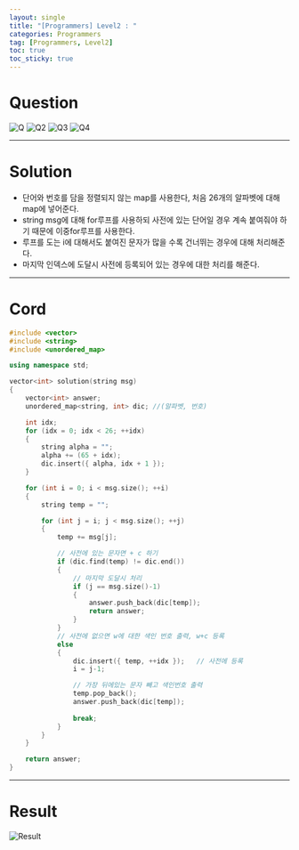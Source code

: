 ```yaml
---
layout: single
title: "[Programmers] Level2 : "
categories: Programmers
tag: [Programmers, Level2]
toc: true
toc_sticky: true
---
```


# Question
![Q](https://user-images.githubusercontent.com/97664446/200650881-98195822-b1fc-4deb-9444-514a55566274.PNG)
![Q2](https://user-images.githubusercontent.com/97664446/200650883-147414a5-bd25-4599-a9d1-3edda84145b2.PNG)
![Q3](https://user-images.githubusercontent.com/97664446/200650886-5a87fc88-7658-4a08-b643-1bf89a5c8d4d.PNG)
![Q4](https://user-images.githubusercontent.com/97664446/200650888-22b4ce7b-461c-4658-a961-a52f63eaaa17.PNG)

***

# Solution
- 단어와 번호를 담을 정렬되지 않는 map<string int>를 사용한다, 처음 26개의 알파벳에 대해 map에 넣어준다.
- string msg에 대해 for루프를 사용하되 사전에 있는 단어일 경우 계속 붙여줘야 하기 때문에 이중for루프를 사용한다.
- 루프를 도는 i에 대해서도 붙여진 문자가 많을 수록 건너뛰는 경우에 대해 처리해준다.
- 마지막 인덱스에 도달시 사전에 등록되어 있는 경우에 대한 처리를 해준다.

***

# Cord
```c++
#include <vector>
#include <string>
#include <unordered_map>

using namespace std;

vector<int> solution(string msg)
{
    vector<int> answer;
    unordered_map<string, int> dic; //(알파벳, 번호)

    int idx;
    for (idx = 0; idx < 26; ++idx)
    {
        string alpha = "";
        alpha += (65 + idx);
        dic.insert({ alpha, idx + 1 });
    }

    for (int i = 0; i < msg.size(); ++i)
    {
        string temp = "";

        for (int j = i; j < msg.size(); ++j)
        {
            temp += msg[j];

            // 사전에 있는 문자면 + c 하기
            if (dic.find(temp) != dic.end())
            {
                // 마지막 도달시 처리
                if (j == msg.size()-1) 
                {
                    answer.push_back(dic[temp]);
                    return answer;
                }
            }
            // 사전에 없으면 w에 대한 색인 번호 출력, w+c 등록
            else
            {
                dic.insert({ temp, ++idx });   // 사전에 등록
                i = j-1;

                // 가장 뒤에있는 문자 빼고 색인번호 출력
                temp.pop_back();               
                answer.push_back(dic[temp]);
                
                break;
            }
        }
    }

    return answer;
}
```

***

# Result
![Result](https://user-images.githubusercontent.com/97664446/200650889-23b30e6e-0675-4c58-80d5-9dc9aaa8280c.PNG)
